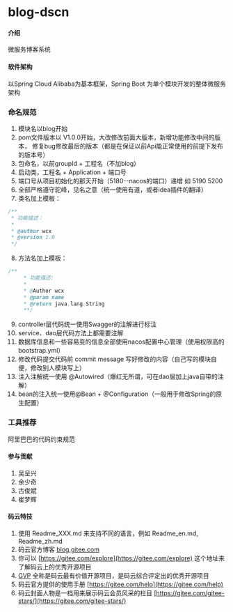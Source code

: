 # blog-dscn

#### 介绍
微服务博客系统

#### 软件架构
以Spring Cloud Alibaba为基本框架，Spring Boot 为单个模块开发的整体微服务架构

### 命名规范
1. 模块名以blog开始
2. pom文件版本以 V1.0.0开始，大改修改前面大版本，新增功能修改中间的版本，
修复bug修改最后的版本（都是在保证以前Api能正常使用的前提下发布的版本号）
3. 包命名，以前groupId + 工程名（不加blog）
4. 启动类，工程名 + Application + 端口号
5. 端口号从项目初始化的那天开始（5180--nacos的端口）递增 如 5190 5200
6. 全部严格遵守驼峰，见名之意（统一使用有道，或者idea插件的翻译）
7. 类名加上模板：
```java
/**
 * 功能描述：
 *
 * @author wcx
 * @version 1.0
 */
```
8. 方法名加上模板：
```java
/**
     * 功能描述: 
     *
     * @Author wcx
     * @param name
     * @return java.lang.String
     **/
```
9. controller层代码统一使用Swagger的注解进行标注
10. service、dao层代码方法上都需要注解
11. 数据库信息和一些容易变的信息全部使用nacos配置中心管理（使用权限高的bootstrap.yml）
12. 修改代码提交代码前 commit message 写好修改的内容（自己写的模块自便，修改别人模块写上）
13. 注入注解统一使用 @Autowired（爆红无所谓，可在dao层加上java自带的注解）
14. bean的注入统一使用@Bean + @Configuration（一般用于修改Spring的原生配置）


### 工具推荐
阿里巴巴的代码约束规范

#### 参与贡献

1.  吴呈兴
2.  余少奇
3.  古俊斌
4.  崔梦辉


#### 码云特技

1.  使用 Readme\_XXX.md 来支持不同的语言，例如 Readme\_en.md, Readme\_zh.md
2.  码云官方博客 [blog.gitee.com](https://blog.gitee.com)
3.  你可以 [https://gitee.com/explore](https://gitee.com/explore) 这个地址来了解码云上的优秀开源项目
4.  [GVP](https://gitee.com/gvp) 全称是码云最有价值开源项目，是码云综合评定出的优秀开源项目
5.  码云官方提供的使用手册 [https://gitee.com/help](https://gitee.com/help)
6.  码云封面人物是一档用来展示码云会员风采的栏目 [https://gitee.com/gitee-stars/](https://gitee.com/gitee-stars/)
